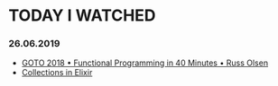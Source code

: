 # TODAY I WATCHED

### 26.06.2019
* [GOTO 2018 • Functional Programming in 40 Minutes • Russ Olsen](https://www.youtube.com/watch?v=0if71HOyVjY)
* [Collections in Elixir](https://www.youtube.com/watch?v=MTXuphIuq6A)
